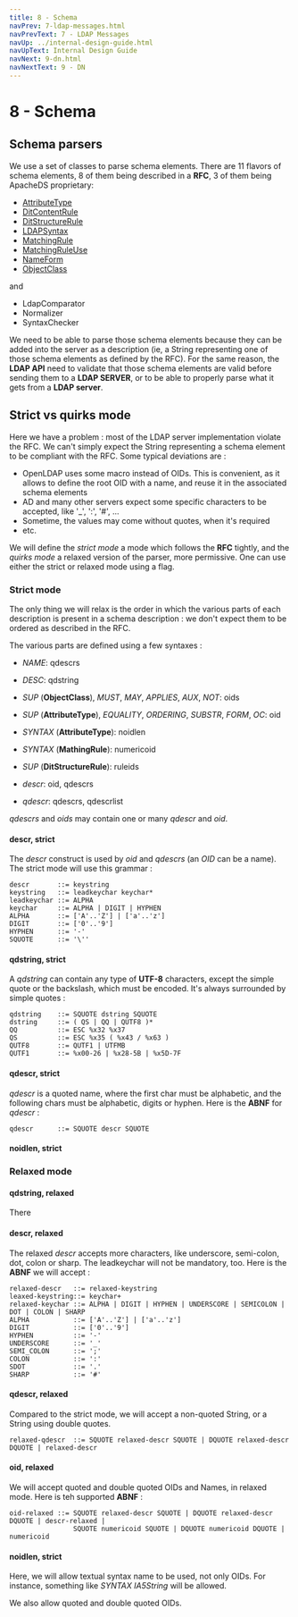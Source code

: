 ```yaml
---
title: 8 - Schema
navPrev: 7-ldap-messages.html
navPrevText: 7 - LDAP Messages
navUp: ../internal-design-guide.html
navUpText: Internal Design Guide
navNext: 9-dn.html
navNextText: 9 - DN
---
```


# 8 - Schema

## Schema parsers

We use a set of classes to parse schema elements. There are 11 flavors of schema elements, 8 of them being described in a **RFC**, 3 of them being ApacheDS proprietary:

* [AttributeType](https://tools.ietf.org/html/rfc4512#section-4.1.2)
* [DitContentRule](https://tools.ietf.org/html/rfc4512#section-4.1.6)
* [DitStructureRule](https://tools.ietf.org/html/rfc4512#section-4.1.7.1)
* [LDAPSyntax](https://tools.ietf.org/html/rfc4512#section-4.1.5)
* [MatchingRule](https://tools.ietf.org/html/rfc4512#section-4.1.3)
* [MatchingRuleUse](https://tools.ietf.org/html/rfc4512#section-4.1.4)
* [NameForm](https://tools.ietf.org/html/rfc4512#section-4.1.7.2)
* [ObjectClass](https://tools.ietf.org/html/rfc4512#section-4.1.1)

and

* LdapComparator
* Normalizer
* SyntaxChecker

We need to be able to parse those schema elements because they can be added into the server as a description (ie, a String representing one of those schema elements as defined by the RFC). For the same reason, the **LDAP API** need to validate that those schema elements are valid before sending them to a **LDAP SERVER**, or to be able to properly parse what it gets from a **LDAP server**.

## Strict vs quirks mode

Here we have a problem : most of the LDAP server implementation violate the RFC. We can't simply expect the String representing a schema element to be compliant with the RFC. Some typical deviations are :

* OpenLDAP uses some macro instead of OIDs. This is convenient, as it allows to define the root OID with a name, and reuse it in the associated schema elements
* AD and many other servers expect some specific characters to be accepted, like '_', ':', '#', ...
* Sometime, the values may come without quotes, when it's required
* etc.

We will define the _strict mode_ a mode which follows the **RFC** tightly, and the _quirks mode_ a relaxed version of the parser, more permissive. One can use either the strict or relaxed mode using a flag.

### Strict mode

The only thing we will relax is the order in which the various parts of each description is present in a schema description : we don't expect them to be ordered as described in the RFC.

The various parts are defined using a few syntaxes :

* _NAME_: qdescrs
* _DESC_: qdstring
* _SUP_ (**ObjectClass**), _MUST_, _MAY_, _APPLIES_, _AUX_, _NOT_: oids
* _SUP_ (**AttributeType**), _EQUALITY_, _ORDERING_, _SUBSTR_, _FORM_, _OC_: oid
* _SYNTAX_ (**AttributeType**): noidlen
* _SYNTAX_ (**MathingRule**): numericoid
* _SUP_ (**DitStructureRule**): ruleids

* _descr_: oid, qdescrs
* _qdescr_: qdescrs, qdescrlist

_qdescrs_ and _oids_ may contain one or many _qdescr_ and _oid_.

#### descr, strict

The _descr_ construct is used by _oid_ and _qdescrs_ (an _OID_ can be a name). The strict mode will use this grammar :

    descr       ::= keystring
    keystring   ::= leadkeychar keychar*
    leadkeychar ::= ALPHA
    keychar     ::= ALPHA | DIGIT | HYPHEN
    ALPHA       ::= ['A'..'Z'] | ['a'..'z']
    DIGIT       ::= ['0'..'9']
    HYPHEN      ::= '-'
    SQUOTE      ::= '\''

#### qdstring, strict

A _qdstring_ can contain any type of **UTF-8** characters, except the simple quote or the backslash, which must be encoded. It's always surrounded by simple quotes :

    
    qdstring    ::= SQUOTE dstring SQUOTE
    dstring     ::= ( QS | QQ | QUTF8 )*
    QQ          ::= ESC %x32 %x37
    QS          ::= ESC %x35 ( %x43 / %x63 )
    QUTF8       ::= QUTF1 | UTFMB
    QUTF1       ::= %x00-26 | %x28-5B | %x5D-7F

#### qdescr, strict

_qdescr_ is a quoted name, where the first char must be alphabetic, and the following chars must be alphabetic, digits or hyphen. Here is the **ABNF** for _qdescr_ :

    
    qdescr      ::= SQUOTE descr SQUOTE

#### noidlen, strict

### Relaxed mode

#### qdstring, relaxed

There

#### descr, relaxed

The relaxed _descr_ accepts more characters, like underscore, semi-colon, dot, colon or sharp. The leadkeychar will not be mandatory, too. Here is the **ABNF** we will accept :

    relaxed-descr   ::= relaxed-keystring
    leaxed-keystring::= keychar+
    relaxed-keychar ::= ALPHA | DIGIT | HYPHEN | UNDERSCORE | SEMICOLON | DOT | COLON | SHARP
    ALPHA           ::= ['A'..'Z'] | ['a'..'z']
    DIGIT           ::= ['0'..'9']
    HYPHEN          ::= '-'
    UNDERSCORE      ::= '_'
    SEMI_COLON      ::= ';'
    COLON           ::= ':'
    SDOT            ::= '.'
    SHARP           ::= '#'


#### qdescr, relaxed

Compared to the strict mode, we will accept a non-quoted String, or a String using double quotes. 

    
    relaxed-qdescr  ::= SQUOTE relaxed-descr SQUOTE | DQUOTE relaxed-descr DQUOTE | relaxed-descr

#### oid, relaxed

We will accept quoted and double quoted OIDs and Names, in relaxed mode. Here is teh supported **ABNF** :

    
    oid-relaxed ::= SQUOTE relaxed-descr SQUOTE | DQUOTE relaxed-descr DQUOTE | descr-relaxed |
                    SQUOTE numericoid SQUOTE | DQUOTE numericoid DQUOTE | numericoid

#### noidlen, strict

Here, we will allow textual syntax name to be used, not only OIDs. For instance, something like _SYNTAX IA5String_ will be allowed.

We also allow quoted and double quoted OIDs.
